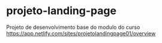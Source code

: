 # projeto-landing-page
Projeto de desenvolvimento base do modulo do curso
https://app.netlify.com/sites/projetolandingpage01/overview


